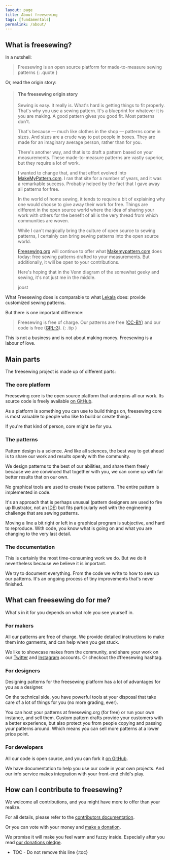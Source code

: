 ```yaml
---
layout: page
title: About freesewing
tags: [fundamentals]
permalink: /about/
---
```

## What is freesewing?

In a nutshell:

> Freesewing is an open source platform for made-to-measure sewing patterns
{: .quote }

Or, read the origin story:

> <h4 class="notoc">The freesewing origin story</h4>
> Sewing is easy. It really is. 
> What's hard is getting things to fit properly. 
> That's why you use a sewing pattern. 
> It's a blueprint for whatever it is you are making. 
> A good pattern gives you good fit. Most patterns don't.
> 
> That's because &mdash; much like clothes in the shop &mdash; patterns come in sizes. 
> And sizes are a crude way to put people in boxes. 
> They are made for an imaginary average person, rather than for you.
> 
> There's another way, and that is to draft a pattern based on your measurements. 
> These made-to-measure patterns are vastly superior, but they require a lot of work.
> 
> I wanted to change that, and that effort evolved into 
> [MakeMyPattern.com](https://makemypattern.com/).
> I ran that site for a number of years, and it was a remarkable success.
> Probably helped by the fact that I gave away all patterns for free.
> 
> In the world of home sewing, it tends to require a bit of 
> explaining why one would choose to give away their work for free. 
> Things are different in the open source world where the idea of 
> sharing your work with others for the benefit of all is 
> the very thread from which communities are woven.
> 
> While I can't magically bring the culture of open source 
> to sewing patterns, I certainly can bring sewing patterns 
> into the open source world.
> 
> [Freesewing.org](https://freesewing.org/) will continue to offer what 
> [Makemypattern.com](https://makemypattern.com/) does today: 
> free sewing patterns drafted to your measurements. 
> But additionally, it will be open to your contributions.
> 
> Here's hoping that in the Venn diagram of the somewhat geeky and sewing, 
> it's not just me in the middle.
>
> joost

What Freesewing does is comparable to what 
[Lekala](https://www.lekala.co/) does:
provide customized sewing patterns.

But there is one important difference: 

> Freesewing is free of charge. Our patterns are free ([CC-BY](/about/license)) and our code is free ([GPL-3](/about/license)).
{: .tip }


This is not a business and is not about making money. Freesewing is a labour of love.

## Main parts
The freesewing project is made up of different parts:

### The core platform
Freesewing core is the open source platform that underpins all our work.
Its source code is freely available [on GitHub](https://github.com/freesewing).

As a platform is something you can use to build things on, freesewing core
is most valuable to people who like to build or create things.

If you're that kind of person, core might be for you.

### The patterns
Pattern design is a science. And like all sciences, the best way to get ahead
is to share our work and results openly with the community.

We design patterns to the best of our abilities, and share them freely because we 
are convinced that together with you, we can come up with far better results that 
on our own.

No graphical tools are used to create these patterns. The entire pattern is implemented in code.

It's an approach that is perhaps unusual (pattern designers are used to fire up Illustrator, not an 
<abbr title="Integrated Development Environment">IDE</abbr>) but fits particularly well with 
the engineering challenge that are sewing patterns.

Moving a line a bit right or left in a graphical program is subjective, 
and hard to reproduce. With code, you know what is going on and what you are changing to the 
very last detail.

### The documentation
This is certainly the most time-consuming work we do.
But we do it nevertheless because we believe it is important.

We try to document everything. From the code we write to how to sew up our patterns.
It's an ongoing process of tiny improvements that's never finished.

## What can freesewing do for me?

What's in it for you depends on what role you see yourself in.

### For makers

All our patterns are free of charge. We provide detailed instructions to make them into garments,
and can help when you get stuck.

We like to showcase makes from the community, and share your work on our 
[Twitter](https://twitter.com/freesewing_org) and 
[Instagram](https://www.instagram.com/freesewing_org/)
accounts. Or checkout the #freesewing hashtag.

### For designers

Designing patterns for the freesewing platform has a lot of advantages for you as a designer.

On the technical side, you have powerful tools at your disposal that take care of a lot
of things for you (no more grading, ever).

You can host your patterns at freesewing.org (for free) or run your own
instance, and sell them. Custom pattern drafts provide your customers 
with a better experience, but also protect you from people copying and passing your
patterns around. Which means you can sell more patterns at a lower price point.

### For developers

All our code is open source, and you can fork it [on GitHub](https://github.com/freesewing).

We have documentation to help you use our code in your own projects. 
And our info service makes integration with your front-end child's play.

## How can I contribute to freesewing?

We welcome all contributions, and you might have more to offer than your realize.

For all details, please refer to the [contributors documentation](/contribute).

Or you can vote with your money and [make a donation](/donate).

We promise it will make you feel warm and fuzzy inside. Especially after
you read [our donations pledge](/about/pledge).

* TOC - Do not remove this line
{:toc}

